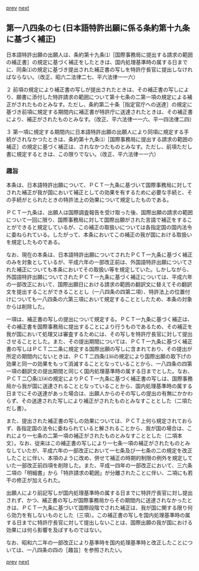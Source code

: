 [prev](/specific/markdowns/特許法/257_Mp-Ch_9-At_184_6.md)
[next](/specific/markdowns/特許法/259_Mp-Ch_9-At_184_8.md)
## 第一八四条の七 (日本語特許出願に係る条約第十九条に基づく補正)
日本語特許出願の出願人は、条約第十九条⑴［国際事務局に提出する請求の範囲の補正書］の規定に基づく補正をしたときは、国内処理基準時の属する日までに、同条⑴の規定に基づき提出された補正書の写しを特許庁長官に提出しなければならない。（改正、昭六二法律二七、平六法律一一六）

２ 前項の規定により補正書の写しが提出されたときは、その補正書の写しにより、願書に添付した特許請求の範囲について第十七条の二第一項の規定による補正がされたものとみなす。ただし、条約第二十条［指定官庁への送達］の規定に基づき前項に規定する期間内に補正書が特許庁に送達されたときは、その補正書により、補正がされたものとみなす。（改正、平六法律一一六、平一四法律二四）

３ 第一項に規定する期間内に日本語特許出願の出願人により同項に規定する手続がされなかつたときは、条約第十九条⑴［国際事務局に提出する請求の範囲の補正］の規定に基づく補正は、されなかつたものとみなす。ただし、前項ただし書に規定するときは、この限りでない。（改正、平六法律一一六）


### 趣旨
本条は、日本語特許出願について、ＰＣＴ一九条に基づいて国際事務局に対してされた補正が我が国において補正としての効果を有するために必要な手続と、その手続がとられたときの特許法上の効果について規定したものである。

ＰＣＴ一九条は、出願人は国際調査報告を受け取った後、国際出願の請求の範囲について一回に限り、国際事務局に対して国際出願がされた言語で補正をすることができると規定しているが、この補正の取扱いについては各指定国の国内法令に委ねられている。したがって、本条においてこの補正の我が国における取扱いを規定したものである。

なお、現在の本条は、日本語特許出願についてされたＰＣＴ一九条に基づく補正のみを対象としているが、平成六年の一部改正前は、外国語特許出願についてされた補正についても本条においてその取扱い等を規定していた。しかしながら、外国語特許出願についてされたＰＣＴ一九条に基づく補正については、平成六年の一部改正において、国際出願日における請求の範囲の翻訳文に替えてその翻訳文を提出することができることとし（一八四条の四第二項）、特許法上の位置付けについても一八四条の六第三項において規定することとしたため、本条の対象からは削除した。

一項は、補正書の写しの提出について規定する。ＰＣＴ一九条に基づく補正は、その補正書を国際事務局に提出することにより行うものであるため、その補正を我が国において処理又は審査するためには、その写しを特許庁長官に対して提出させることとした。また、その提出期間については、ＰＣＴ一九条に基づく補正書の写しはＰＣＴ二二条に規定する国際出願の写しに含まれており、その提出が所定の期間内にないときは、ＰＣＴ二四条⑴ⅲの規定により国際出願の取下げの効果と同一の効果をもって消滅することとなっていることから、一八四条の四第一項の翻訳文の提出期間と同じく国内処理基準時の属する日までとした。なお、ＰＣＴ二〇条⑴⒜の規定によりＰＣＴ一九条に基づく補正書の写しは、国際事務局から我が国に送達されることとなっていることから、国内処理基準時の属する日までにその送達があった場合は、出願人からのその写しの提出の有無にかかわらず、その送達された写しにより補正がされたものとみなすこととした（二項ただし書）。

また、提出された補正書の写しの効果については、ＰＣＴ上何ら規定されておらず、各指定国の法令に委ねられていると解されることから、我が国の場合は、これにより一七条の二第一項の補正がされたものとみなすこととした（二項本文）。なお、従来はこの補正書の写しにより一七条一項の補正がされたものとみなしていたが、平成六年の一部改正において一七条及び一七条の二の規定を改正したことに伴い、本項のように改め、併せて補正の時期的制限の例外を規定していた一部改正前四項を削除した。また、平成一四年の一部改正において、三六条二項の「明細書」から「特許請求の範囲」が分離されたことに伴い、二項にも若干の修正が加えられた。

出願人により前記写しが国内処理基準時の属する日までに特許庁長官に対し提出されず、かつ、補正書の写しが国際事務局からその期間内に送達されなかったときは、ＰＣＴ一九条に基づいて国際段階でされた補正は、我が国に関する限り何ら効力を有しないものとした（三項）。この補正書の写しを国内処理基準時の属する日までに特許庁長官に対して提出しないことは、国際出願の我が国における効果には何ら影響を及ぼすものではない。

なお、昭和六二年の一部改正により基準時を国内処理基準時と改正したことについては、一八四条の四の［趣旨］を参照されたい。


[prev](/specific/markdowns/特許法/257_Mp-Ch_9-At_184_6.md)
[next](/specific/markdowns/特許法/259_Mp-Ch_9-At_184_8.md)